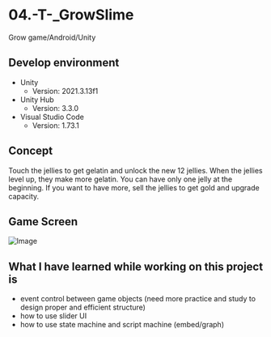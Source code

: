 # 04.-T-_GrowSlime
Grow game/Android/Unity

## Develop environment
- Unity
  - Version: 2021.3.13f1
- Unity Hub
  - Version: 3.3.0
- Visual Studio Code
  - Version: 1.73.1
  
## Concept
Touch the jellies to get gelatin and unlock the new 12 jellies.
When the jellies level up, they make more gelatin.
You can have only one jelly at the beginning. If you want to have more, sell the jellies to get gold and upgrade capacity.

## Game Screen
![Image](https://user-images.githubusercontent.com/118697338/203864511-2f7fd880-58a6-4165-b69a-c05700a4266f.png)

## What I have learned while working on this project is 
- event control between game objects (need more practice and study to design proper and efficient structure)
- how to use slider UI
- how to use state machine and script machine (embed/graph)
